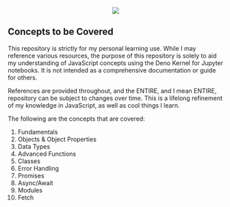 <div align="center">
    <img src="0_assets/profile.PNG"></img>
</div>

## Concepts to be Covered

This repository is strictly for my personal learning use. While I may reference various resources, the purpose of this repository is solely to aid my understanding of JavaScript concepts using the Deno Kernel for Jupyter notebooks. It is not intended as a comprehensive documentation or guide for others.

References are provided throughout, and the ENTIRE, and I mean ENTIRE, repository can be subject to changes over time. This is a lifelong refinement of my knowledge in JavaScript, as well as cool things I learn.

The following are the concepts that are covered:

1. Fundamentals
2. Objects & Object Properties
3. Data Types
4. Advanced Functions
5. Classes
6. Error Handling 
7. Promises
8. Async/Await
9. Modules
10. Fetch

